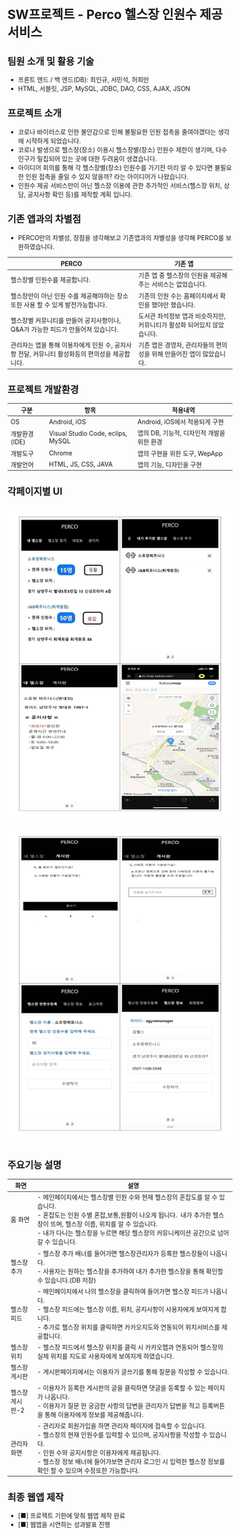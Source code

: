 # SW프로젝트 - Perco 헬스장 인원수 제공 서비스

## 팀원 소개 및 활용 기술

 - 프론트 엔드 / 백 엔드(DB): 최인규, 서민석, 허희만
 - HTML, 서블릿, JSP, MySQL, JDBC, DAO, CSS, AJAX, JSON


## 프로젝트 소개

- 코로나 바이러스로 인한 불안감으로 인해 불필요한 인원 접촉을 줄여야겠다는 생각에 시작하게 되었습니다.
- 코로나 발생으로 헬스장(장소) 이용시 헬스장별(장소) 인원수 제한이 생기며, 다수 인구가 밀집되어 있는 곳에 대한 두려움이 생겼습니다.
- 아이디어 회의를 통해 각 헬스장별(장소) 인원수를 가기전 미리 알 수 있다면 불필요한 인원 접촉을 줄일 수 있지 않을까? 라는 아이디어가 나왔습니다.
- 인원수 제공 서비스만이 아닌 헬스장 이용에 관한 추가적인 서비스(헬스장 위치, 상담, 공지사항 확인 등)를 제작할 계획 입니다.

## 기존 앱과의 차별점

- PERCO만의 차별성, 장점을 생각해보고 기존앱과의 차별성을 생각해 PERCO를 보완하였습니다.

|PERCO|기존 앱|
|-|-|
|헬스장별 인원수를 제공합니다.|기존 앱 중 헬스장의 인원을 제공해주는 서비스는 없었습니다.|
|헬스장만이 아닌 인원 수를 제공해야하는 장소 또한 사용 할 수 있게 발전가능합니다.|기존의 인원 수는 홈페이지에서 확인을 했야만 했습니다.|
|헬스장별 커뮤니티를 만들어 공지사항이나, Q&A가 가능한 피드가 만들어져 있습니다.|도서관 좌석정보 앱과 비슷하지만, 커뮤니티가 활성화 되어있지 않았습니다.|
|관리자는 앱을 통해 이용자에게 인원 수, 공지사항 전달, 커뮤니티 활성화등의 편의성을 제공합니다.|기존 앱은 경영자, 관리자들의 편의성을 위해 만들어진 앱이 많았습니다.|

## 프로젝트 개발환경
|구분|항목|적용내역|
|-|-|-|
|OS|Android, iOS|Android, iOS에서 적용되게 구현|
|개발환경(IDE)|Visual Studio Code, eclips, MySQL|앱의 DB, 기능적, 디자인적 개발을 위한 환경|
|개발도구|Chrome|앱의 구현을 위한 도구, WepApp|
|개발언어|HTML, JS, CSS, JAVA|앱의 기능, 디자인을 구현|

## 각페이지별 UI
![Page_UI-1](pre/prototypeUI/Page_UI-1.png)
![Page_UI-2](pre/prototypeUI/Page_UI-2.png)

## 주요기능 설명
|    화면    |    설명    |
|-|-|
|홈 화면|- 메인페이지에서는 헬스장별 인원 수와 현재 헬스장의 혼잡도를 알 수 있습니다. </br>- 혼잡도는 인원 수별 혼잡,보통,원활이 나오게 됩니다.  내가 추가한 헬스장이 뜨며, 헬스장 이름, 위치를 알 수 있습니다. </br>- 내가 다니는 헬스장을 누르면 해당 헬스장의 커뮤니케이션 공간으로 넘어갈 수 있습니다.|
|헬스장</br>추가|- 헬스장 추가 배너를 들어가면 헬스장관리자가 등록한 헬스장들이 나옵니다. </br>- 사용자는 원하는 헬스장을 추가하여 내가 추가한 헬스장을 통해 확인할 수 있습니다.(DB 저장)|
|헬스장</br>피드|- 메인페이지에서 나의 헬스장을 클릭하여 들어가면 헬스장 피드가 나옵니다. </br>- 헬스장 피드에는 헬스장 이름, 위치, 공지사항이 사용자에게 보여지게 합니다. </br>- 추가로 헬스장 위치를 클릭하면 카카오지도와 연동되어 위치서비스를 제공합니다.|
|헬스장</br>위치|- 헬스장 피드에서 헬스장 위치를 클릭 시 카카오맵과 연동되어 헬스장의 실제 위치를 지도로 사용자에게 보여지게 하였습니다.|
|헬스장</br>게시판|- 게시판페이지에서는 이용자가 글쓰기를 통해 질문을 작성할 수 있습니다.|
|헬스장</br>게시판-2|- 이용자가 등록한 게시판의 글을 클릭하면 댓글을 등록할 수 있는 페이지가 나옵니다. </br>- 이용자가 질문 한 궁금한 사항의 답변을 관리자가 답변을 적고 등록버튼을 통해 이용자에게 정보를 제공해줍니다.|
|관리자</br>화면|- 관리자로 회원가입을 하면 관리자 페이지에 접속할 수 있습니다. </br>- 헬스장의 현재 인원수를 입력할 수 있으며, 공지사항을 작성할 수 있습니다. </br>- 인원 수와 공지사항은 이용자에게 제공됩니다. </br>- 헬스장 정보 배너에 들어가보면 관리자 로그인 시 입력한 헬스장 정보를 확인 할 수 있으며 수정또한 가능합니다.|


## 최종 웹앱 제작
- [■] 프로젝트 기한에 맞춰 웹앱 제작 완료
- [■] 웹앱을 시연하는 성과발표 진행
